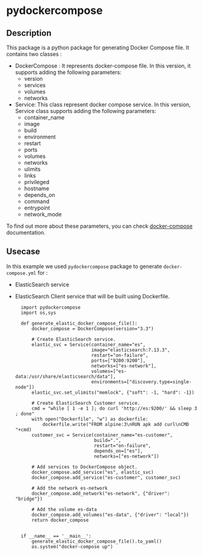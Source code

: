 # pydockercompose
## Description

This package is a python package for generating Docker Compose file.
It contains two classes :
*   DockerCompose : It represents docker-compose file.
    In this version, it supports adding the following parameters:
       -  version
       -  services
       -  volumes
       -  networks
*   Service: This class represent docker compose service.
    In this version, Service class supports adding the following parameters:
    *   container_name
    *   image
    *   build
    *   environment
    *   restart
    *   ports
    *   volumes
    *   networks
    *   ulimits
    *   links
    *   privileged
    *   hostname
    *   depends_on
    *   command
    *   entrypoint
    *   network_mode

To find out more about these parameters, you can check [docker-compose](https://docs.docker.com/compose/compose-file/compose-file-v3/) documentation.

## Usecase

In this example we used `pydockercompose` package to generate `docker-compose.yml` for :
- ElasticSearch service
- ElasticSearch Client service that will be built using Dockerfile.

        import pydockercompose
        import os,sys

        def generate_elastic_docker_compose_file():
            docker_compose = DockerCompose(version="3.3")

            # Create ElasticSearch service.
            elastic_svc = Service(container_name="es",
                                  image="elasticsearch:7.13.3",
                                  restart="on-failure",
                                  ports=["9200:9200"],
                                  networks=["es-network"],
                                  volumes=["es-data:/usr/share/elasticsearch/data"],
                                  environments=["discovery.type=single-node"])
            elastic_svc.set_ulimits("memlock", {"soft": -1, "hard": -1})

            # Create ElasticSearch Customer service.
            cmd = "while [ 1 -e 1 ]; do curl 'http://es:9200/' && sleep 3 ; done"
            with open("Dockerfile", "w") as dockerfile:
                dockerfile.write("FROM alpine:3\nRUN apk add curl\nCMD "+cmd)
            customer_svc = Service(container_name="es-customer",
                                   build=".",
                                   restart="on-failure",
                                   depends_on=["es"],
                                   networks=["es-network"])

            # Add services to DockerCompose object.
            docker_compose.add_service("es", elastic_svc)
            docker_compose.add_service("es-customer", customer_svc)

            # Add the network es-network
            docker_compose.add_network("es-network", {"driver": "bridge"})

            # Add the volume es-data
            docker_compose.add_volumes("es-data", {"driver": "local"})
            return docker_compose


        if __name__ == '__main__':
            generate_elastic_docker_compose_file().to_yaml()
            os.system("docker-compose up")
